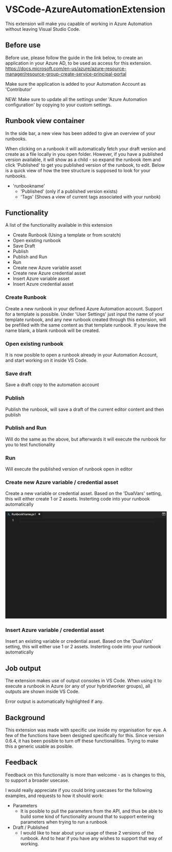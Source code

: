 # VSCode-AzureAutomationExtension
This extension will make you capable of working in Azure Automation without leaving Visual Studio Code.

## Before use
Before use, please follow the guide in the link below, to create an application in your Azure AD, to be used as access for this extension.
https://docs.microsoft.com/en-us/azure/azure-resource-manager/resource-group-create-service-principal-portal

Make sure the application is added to your Automation Account as 'Contributor'

NEW: Make sure to update all the settings under 'Azure Automation configuration' by copying to your custom settings.

## Runbook view container
In the side bar, a new view has been added to give an overview of your runbooks.

When clicking on a runbook it will automatically fetch your draft version and create as a file locally in you open folder.
However, if you have a published version available, it will show as a child - so expand the runbook item and click 'Published' to get you published version of the runbook, to edit.
Below is a quick view of how the tree structure is supposed to look for your runbooks.
 - 'runbookname'
   - 'Published' (only if a published version exists)
   - 'Tags' (Shows a view of current tags associated with your runbok)

## Functionality
A list of the functionality available in this extension

 - Create Runbook (Using a template or from scratch)
 - Open existing runbook
 - Save Draft
 - Publish
 - Publish and Run
 - Run
 - Create new Azure variable asset
 - Create new Azure credential asset
 - Insert Azure variable asset
 - Insert Azure credential asset

### Create Runbook
Create a new runbook in your defined Azure Automation account.
Support for a template is possible. Under 'User Settings' just input the name of your template runbook, and any new runbook created through this extension, will be prefilled with the same content as that template runbook.
If you leave the name blank, a blank runbook will be created.

### Open existing runbook
It is now posible to open a runbook already in your Automation Account, and start working on it inside VS Code.

### Save draft
Save a draft copy to the automation account

### Publish
Publish the runbook, will save a draft of the current editor content and then publish

### Publish and Run
Will do the same as the above, but afterwards it will execute the runbook for you to test functionality

### Run
Will execute the published version of runbook open in editor

### Create new Azure variable / credential asset
Create a new variable or credential asset.
Based on the 'DualVars' setting, this will either create 1 or 2 assets. Insterting code into your runbook automatically

![New asset](https://github.com/Maaaarden/VSCode-AzureAutomationExtension/raw/master/resources/newasset.gif)

### Insert Azure variable / credential asset
Insert an existing variable or credential asset.
Based on the 'DualVars' setting, this will either use 1 or 2 assets. Insterting code into your runbook automatically

## Job output
The extension makes use of output consoles in VS Code. When using it to execute a runbook in Azure (or any of your hybridworker groups), all outputs are shown inside VS Code.

Error output is automatically highlighted if any. 

## Background
This extension was made with specific use inside my organisation for eye. A few of the functions have been designed specifically for this.
Since version 0.6.4, it has been posible to turn off these functionalities. Trying to make this a generic usable as posible.

## Feedback
Feedback on this functionality is more than welcome - as is changes to this, to support a broader usecase.

I would really appreciate if you could bring usecases for the following examples, and requests to how it should work:

 - Parameters
    - It is posible to pull the parameters from the API, and thus be able to build some kind of functionality around that to support entering parameters when trying to run a runbook
 - Draft / Published
    - I would like to hear about your usage of these 2 versions of the runbook. And to hear if you have any wishes to support that way of working.